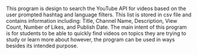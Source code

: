 This program is design to search the YouTube API for videos based on the user prompted hashtag and language filters. This list is stored in csv file and contains information 
including: Title, Channel Name, Description, View Count, Number of Likes, and Publish Date. The main intent of this program is for students to be able to quickly find videos on 
topics they are trying to study or learn more about however, the program can be used in ways besides its intended purpose.

